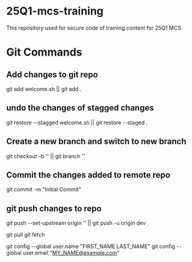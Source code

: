 # 25Q1-mcs-training
This repository used for secure code of training content for 25Q1 MCS


# Git Commands

## Add changes to git repo
git add welcome.sh || git add .

## undo the changes of stagged changes
git restore --stagged welcome.sh || git restore --staged .

## Create a new branch and switch to new branch
git checkout -b '<branch-name>' || git branch '<branch-name>'

## Commit the changes added to remote repo
git commit -m "Initial Commit"

## git push changes to repo
git push --set-upstream origin '<branch-name>' || git push -u origin dev

git pull 
git fetch

git config --global user.name "FIRST_NAME LAST_NAME"
git config --global user.email "MY_NAME@example.com"

